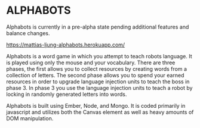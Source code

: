 # ALPHABOTS

Alphabots is currently in a pre-alpha state pending additional features and balance changes.

https://mattias-ljung-alphabots.herokuapp.com/

Alphabots is a word game in which you attempt to teach robots language.  It is played using only the mouse and your vocabulary.  There are three phases, the first allows you to collect resources by creating words from a collection of letters.  The second phase allows you to spend your earned resources in order to upgrade language injection units to teach the boss in phase 3.  In phase 3 you use the language injection units to teach a robot by locking in randomly generated letters into words.

Alphabots is built using Ember, Node, and Mongo.  It is coded primarily in javascript and utilizes both the Canvas element as well as heavy amounts of DOM manipulation.
